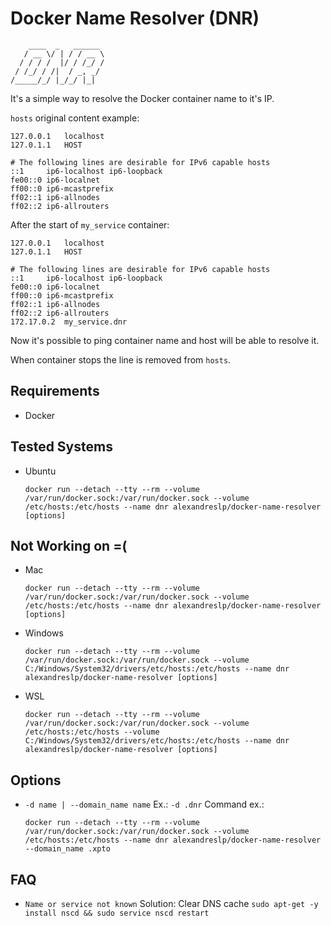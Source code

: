 # Docker Name Resolver (DNR)
```
    ____  _   ______  
   / __ \/ | / / __ \ 
  / / / /  |/ / /_/ / 
 / /_/ / /|  / _, _/  
/_____/_/ |_/_/ |_|   
```
It's a simple way to resolve the Docker container name to it's IP.

`hosts` original content example:
```
127.0.0.1	localhost
127.0.1.1	HOST

# The following lines are desirable for IPv6 capable hosts
::1     ip6-localhost ip6-loopback
fe00::0 ip6-localnet
ff00::0 ip6-mcastprefix
ff02::1 ip6-allnodes
ff02::2	ip6-allrouters
```

After the start of `my_service` container:
```
127.0.0.1	localhost
127.0.1.1	HOST

# The following lines are desirable for IPv6 capable hosts
::1     ip6-localhost ip6-loopback
fe00::0 ip6-localnet
ff00::0 ip6-mcastprefix
ff02::1 ip6-allnodes
ff02::2	ip6-allrouters
172.17.0.2	my_service.dnr
```

Now it's possible to ping container name and host will be able to resolve it.

When container stops the line is removed from `hosts`.

## Requirements
- Docker

## Tested Systems
- Ubuntu  
  ```
  docker run --detach --tty --rm --volume /var/run/docker.sock:/var/run/docker.sock --volume /etc/hosts:/etc/hosts --name dnr alexandreslp/docker-name-resolver [options]
  ```

## Not Working on =(
- Mac  
  ```
  docker run --detach --tty --rm --volume /var/run/docker.sock:/var/run/docker.sock --volume /etc/hosts:/etc/hosts --name dnr alexandreslp/docker-name-resolver [options]
  ```
- Windows  
  ```
  docker run --detach --tty --rm --volume /var/run/docker.sock:/var/run/docker.sock --volume C:/Windows/System32/drivers/etc/hosts:/etc/hosts --name dnr alexandreslp/docker-name-resolver [options]
  ```
- WSL  
  ```
  docker run --detach --tty --rm --volume /var/run/docker.sock:/var/run/docker.sock --volume /etc/hosts:/etc/hosts --volume C:/Windows/System32/drivers/etc/hosts:/etc/hosts --name dnr alexandreslp/docker-name-resolver [options]
  ```

## Options
- `-d name | --domain_name name` Ex.: `-d .dnr`
  Command ex.:
  ```
  docker run --detach --tty --rm --volume /var/run/docker.sock:/var/run/docker.sock --volume /etc/hosts:/etc/hosts --name dnr alexandreslp/docker-name-resolver --domain_name .xpto
  ```
## FAQ
- `Name or service not known` Solution: Clear DNS cache `sudo apt-get -y install nscd && sudo service nscd restart`
